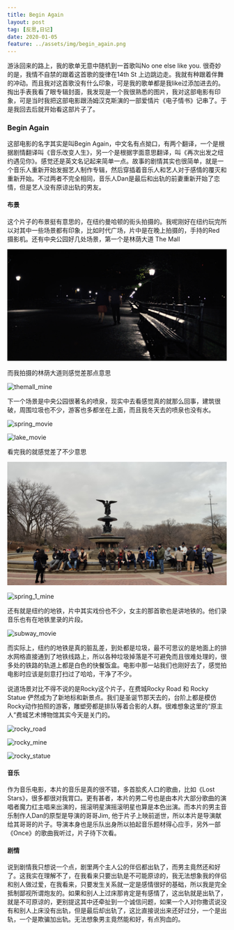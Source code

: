 ```yaml
---
title: Begin Again
layout: post
tag: [反思,日记]
date: 2020-01-05
feature: ../assets/img/begin_again.png
---
```


游泳回来的路上，我的歌单无意中随机到一首歌叫No one else like you. 很奇妙的是，我情不自禁的跟着这首歌的旋律在14th St 上边跳边走。我就有种跟着伴舞的冲动。而且我对这首歌没有什么印象，可是我的歌单都是我like过添加进去的。掏出手表我看了眼专辑封面，我发现是一个我很熟悉的图片，我对这部电影有印象，可是当时我把这部电影跟汤姆汉克斯演的一部爱情片《电子情书》记串了。于是我回去后就开始看这部片子了。

### Begin Again

这部电影的名字其实是叫Begin Again，中文名有点拗口，有两个翻译，一个是根据剧情翻译叫《音乐改变人生》，另一个是根据字面意思翻译，叫《再次出发之纽约遇见你》。感觉还是英文名记起来简单一点。故事的剧情其实也很简单，就是一个音乐人重新开始发掘艺人制作专辑，然后穿插着音乐人和艺人对于感情的覆灭和重新开始。不过两者不完全相同，音乐人Dan是最后和出轨的前妻重新开始了恋情，但是艺人没有原谅出轨的男友。

#### 布景

这个片子的布景挺有意思的，在纽约曼哈顿的街头拍摄的。我呢刚好在纽约玩完所以对其中一些场景都有印象，比如时代广场，片中是在晚上拍摄的，手持的Red 摄影机。还有中央公园好几处场景，第一个是林荫大道 The Mall

![themall_movie](../assets/img/post/themall_movie.png)

而我拍摄的林荫大道则感觉差那点意思

![themall_mine](../assets/img/post/themall_mine.jpg)

下一个场景是中央公园很著名的喷泉，现实中去看感觉真的就那么回事，建筑很破，周围垃圾也不少，游客也多都坐在上面，而且我冬天去的喷泉也没有水。

![spring_movie](../assets/img/post/spring_movie.png)

![lake_movie](../assets/img/post/lake_movie.png)

看完我的就感觉差了不少意思

![spring_2_mine](../assets/img/post/spring_2_mine.jpg)

![spring_1_mine](../assets/img/post/spring_1_mine.jpg)

还有就是纽约的地铁，片中其实戏份也不少，女主的那首歌也是讲地铁的。他们录音乐也有在地铁里录的片段。

![subway_movie](../assets/img/post/subway_movie.png)

而实际上，纽约的地铁是真的脏乱差，到处都是垃圾，最不可思议的是地面上的排水网格直接通到了地铁线路上，所以各种垃圾掉落是不可避免而且很难处理的，很多处的铁路的轨道上都是白色的快餐饭盒。电影中那一站我们也刚好去了，感觉拍电影时应该是刻意打扫过了哈哈，干净了不少。

说道场景对比不得不说的是Rocky这个片子，在费城Rocky Road 和 Rocky Statue 俨然成为了新地标和新景点。我们是圣诞节那天去的，台阶上都是模仿Rocky动作拍照的游客，雕塑旁都是排队等着合影的人群。很难想象这里的“原主人”费城艺术博物馆其实今天是关门的。

![rocky_road](../assets/img/post/rocky_road-8327737.png)

![rocky_mine](../assets/img/post/rocky_mine.jpg)

![rocky_statue](../assets/img/post/rocky_statue.jpg)

#### 音乐

作为音乐电影，本片的音乐是真的很不错，多首脍炙人口的歌曲，比如《Lost Stars》，很多都很对我胃口。更有甚者，本片的男二号也是由本片大部分歌曲的演唱者魔力红主唱来出演的，摇滚明星演摇滚明星也算是本色出演。而本片的男主音乐制作人Dan的原型是导演的哥哥Jim, 他于片子上映前逝世，所以本片是导演献给其哥哥的片子。导演本身也是乐队出身所以拍起音乐题材得心应手，另外一部《Once》的歌曲我听过，片子待下次看。

#### 剧情

说到剧情我只想说一个点，剧里两个主人公的伴侣都出轨了，而男主竟然还和好了。这我实在理解不了，在我看来只要出轨是不可能原谅的，我无法想象我的伴侣和别人做过爱，在我看来，只要发生关系就一定是感情很好的基础，所以我是完全抵制鄙视所谓炮友的。如果和别人上过床那肯定是有感情了，这出轨就是出轨了，就是不可原谅的，更别提这其中还牵扯到一个诚信问题，如果一个人对你撒谎说没有和别人上床没有出轨，但是最后却出轨了，这比直接说出来还好过分，一个是出轨，一个是欺骗加出轨。无法想象男主竟然能和好，有点狗血的。